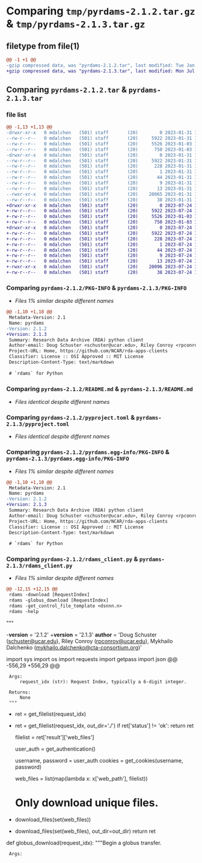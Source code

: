 # Comparing `tmp/pyrdams-2.1.2.tar.gz` & `tmp/pyrdams-2.1.3.tar.gz`

## filetype from file(1)

```diff
@@ -1 +1 @@
-gzip compressed data, was "pyrdams-2.1.2.tar", last modified: Tue Jan 31 10:47:26 2023, max compression
+gzip compressed data, was "pyrdams-2.1.3.tar", last modified: Mon Jul 24 13:20:04 2023, max compression
```

## Comparing `pyrdams-2.1.2.tar` & `pyrdams-2.1.3.tar`

### file list

```diff
@@ -1,13 +1,13 @@
-drwxr-xr-x   0 mdalchen   (501) staff       (20)        0 2023-01-31 10:47:26.010480 pyrdams-2.1.2/
--rw-r--r--   0 mdalchen   (501) staff       (20)     5922 2023-01-31 10:47:26.010204 pyrdams-2.1.2/PKG-INFO
--rw-r--r--   0 mdalchen   (501) staff       (20)     5526 2023-01-03 14:13:52.000000 pyrdams-2.1.2/README.md
--rw-r--r--   0 mdalchen   (501) staff       (20)      750 2023-01-03 14:13:52.000000 pyrdams-2.1.2/pyproject.toml
-drwxr-xr-x   0 mdalchen   (501) staff       (20)        0 2023-01-31 10:47:26.009884 pyrdams-2.1.2/pyrdams.egg-info/
--rw-r--r--   0 mdalchen   (501) staff       (20)     5922 2023-01-31 10:47:26.000000 pyrdams-2.1.2/pyrdams.egg-info/PKG-INFO
--rw-r--r--   0 mdalchen   (501) staff       (20)      228 2023-01-31 10:47:26.000000 pyrdams-2.1.2/pyrdams.egg-info/SOURCES.txt
--rw-r--r--   0 mdalchen   (501) staff       (20)        1 2023-01-31 10:47:26.000000 pyrdams-2.1.2/pyrdams.egg-info/dependency_links.txt
--rw-r--r--   0 mdalchen   (501) staff       (20)       44 2023-01-31 10:47:26.000000 pyrdams-2.1.2/pyrdams.egg-info/entry_points.txt
--rw-r--r--   0 mdalchen   (501) staff       (20)        9 2023-01-31 10:47:26.000000 pyrdams-2.1.2/pyrdams.egg-info/requires.txt
--rw-r--r--   0 mdalchen   (501) staff       (20)       13 2023-01-31 10:47:26.000000 pyrdams-2.1.2/pyrdams.egg-info/top_level.txt
--rwxr-xr-x   0 mdalchen   (501) staff       (20)    20065 2023-01-31 10:24:16.000000 pyrdams-2.1.2/rdams_client.py
--rw-r--r--   0 mdalchen   (501) staff       (20)       38 2023-01-31 10:47:26.010565 pyrdams-2.1.2/setup.cfg
+drwxr-xr-x   0 mdalchen   (501) staff       (20)        0 2023-07-24 13:20:04.187635 pyrdams-2.1.3/
+-rw-r--r--   0 mdalchen   (501) staff       (20)     5922 2023-07-24 13:20:04.187367 pyrdams-2.1.3/PKG-INFO
+-rw-r--r--   0 mdalchen   (501) staff       (20)     5526 2023-01-03 14:13:52.000000 pyrdams-2.1.3/README.md
+-rw-r--r--   0 mdalchen   (501) staff       (20)      750 2023-01-03 14:13:52.000000 pyrdams-2.1.3/pyproject.toml
+drwxr-xr-x   0 mdalchen   (501) staff       (20)        0 2023-07-24 13:20:04.187057 pyrdams-2.1.3/pyrdams.egg-info/
+-rw-r--r--   0 mdalchen   (501) staff       (20)     5922 2023-07-24 13:20:04.000000 pyrdams-2.1.3/pyrdams.egg-info/PKG-INFO
+-rw-r--r--   0 mdalchen   (501) staff       (20)      228 2023-07-24 13:20:04.000000 pyrdams-2.1.3/pyrdams.egg-info/SOURCES.txt
+-rw-r--r--   0 mdalchen   (501) staff       (20)        1 2023-07-24 13:20:04.000000 pyrdams-2.1.3/pyrdams.egg-info/dependency_links.txt
+-rw-r--r--   0 mdalchen   (501) staff       (20)       44 2023-07-24 13:20:04.000000 pyrdams-2.1.3/pyrdams.egg-info/entry_points.txt
+-rw-r--r--   0 mdalchen   (501) staff       (20)        9 2023-07-24 13:20:04.000000 pyrdams-2.1.3/pyrdams.egg-info/requires.txt
+-rw-r--r--   0 mdalchen   (501) staff       (20)       13 2023-07-24 13:20:04.000000 pyrdams-2.1.3/pyrdams.egg-info/top_level.txt
+-rwxr-xr-x   0 mdalchen   (501) staff       (20)    20096 2023-07-24 13:15:59.000000 pyrdams-2.1.3/rdams_client.py
+-rw-r--r--   0 mdalchen   (501) staff       (20)       38 2023-07-24 13:20:04.187746 pyrdams-2.1.3/setup.cfg
```

### Comparing `pyrdams-2.1.2/PKG-INFO` & `pyrdams-2.1.3/PKG-INFO`

 * *Files 1% similar despite different names*

```diff
@@ -1,10 +1,10 @@
 Metadata-Version: 2.1
 Name: pyrdams
-Version: 2.1.2
+Version: 2.1.3
 Summary: Research Data Archive (RDA) python client
 Author-email: Doug Schuster <schuster@ucar.edu>, Riley Conroy <rpconroy@ucar.edu>, Mykhailo Dalchenko <mykhailo.dalchenko@cta-consortium.org>
 Project-URL: Home, https://github.com/NCAR/rda-apps-clients
 Classifier: License :: OSI Approved :: MIT License
 Description-Content-Type: text/markdown
 
 # `rdams` for Python
```

### Comparing `pyrdams-2.1.2/README.md` & `pyrdams-2.1.3/README.md`

 * *Files identical despite different names*

### Comparing `pyrdams-2.1.2/pyproject.toml` & `pyrdams-2.1.3/pyproject.toml`

 * *Files identical despite different names*

### Comparing `pyrdams-2.1.2/pyrdams.egg-info/PKG-INFO` & `pyrdams-2.1.3/pyrdams.egg-info/PKG-INFO`

 * *Files 1% similar despite different names*

```diff
@@ -1,10 +1,10 @@
 Metadata-Version: 2.1
 Name: pyrdams
-Version: 2.1.2
+Version: 2.1.3
 Summary: Research Data Archive (RDA) python client
 Author-email: Doug Schuster <schuster@ucar.edu>, Riley Conroy <rpconroy@ucar.edu>, Mykhailo Dalchenko <mykhailo.dalchenko@cta-consortium.org>
 Project-URL: Home, https://github.com/NCAR/rda-apps-clients
 Classifier: License :: OSI Approved :: MIT License
 Description-Content-Type: text/markdown
 
 # `rdams` for Python
```

### Comparing `pyrdams-2.1.2/rdams_client.py` & `pyrdams-2.1.3/rdams_client.py`

 * *Files 1% similar despite different names*

```diff
@@ -12,15 +12,15 @@
 rdams -download [RequestIndex]
 rdams -globus_download [RequestIndex]
 rdams -get_control_file_template <dsnnn.n>
 rdams -help
 ```
 """
 
-__version__ = '2.1.2'
+__version__ = '2.1.3'
 __author__ = 'Doug Schuster (schuster@ucar.edu), Riley Conroy (rpconroy@ucar.edu), Mykhailo Dalchenko (mykhailo.dalchenko@cta-consortium.org)'
 
 import sys
 import os
 import requests
 import getpass
 import json
@@ -556,29 +556,29 @@
 
     Args:
         request_idx (str): Request Index, typically a 6-digit integer.
 
     Returns:
         None
     """
-    ret = get_filelist(request_idx)
+    ret = get_filelist(request_idx, out_dir='./')
     if ret['status'] != 'ok':
         return ret
 
     filelist = ret['result']['web_files']
 
     user_auth = get_authentication()
 
     username, password = user_auth
     cookies = get_cookies(username, password)
 
     web_files = list(map(lambda x: x['web_path'], filelist))
 
     # Only download unique files.
-    download_files(set(web_files))
+    download_files(set(web_files), out_dir=out_dir)
     return ret
 
 
 def globus_download(request_idx):
     """Begin a globus transfer.
 
     Args:
```

